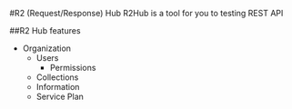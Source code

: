 #R2 (Request/Response) Hub
R2Hub is a tool for you to testing REST API

##R2 Hub features

-  Organization
    - Users
      - Permissions
    - Collections
    - Information
    - Service Plan
